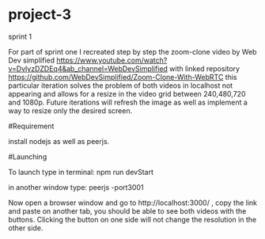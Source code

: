 # project-3
sprint 1

For part of sprint one I recreated step by step the zoom-clone video by Web Dev simplified https://www.youtube.com/watch?v=DvlyzDZDEq4&ab_channel=WebDevSimplified with linked repository https://github.com/WebDevSimplified/Zoom-Clone-With-WebRTC this particular iteration solves the problem of both videos in localhost not appearing and allows for a resize in the video grid between 240,480,720 and 1080p. Future iterations will refresh the image as well as implement a way to resize only the desired screen.

#Requirement

install nodejs as well as peerjs. 

#Launching

To launch type in terminal:
npm run devStart

in another window type:
peerjs -port3001

Now open a browser window and go to http://localhost:3000/ , copy the link and paste on another tab, you should be able to see both videos with the buttons. Clicking the button on one side will not change the resolution in the other side.
